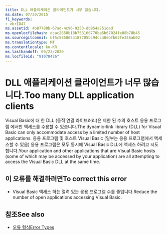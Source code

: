 ```yaml
---
title: DLL 애플리케이션 클라이언트가 너무 많습니다.
ms.date: 07/20/2015
f1_keywords:
- vbrID47
ms.assetid: 4b87780b-67ad-4c96-9253-db954a751dad
ms.openlocfilehash: dcac2658b18b753166770ba5b67024fe88b78b45
ms.sourcegitcommit: bf5c5850654187705bc94cc40ebfb62fe346ab02
ms.translationtype: MT
ms.contentlocale: ko-KR
ms.lasthandoff: 09/23/2020
ms.locfileid: "91078426"
---
```

# <a name="too-many-dll-application-clients"></a><span data-ttu-id="26edc-102">DLL 애플리케이션 클라이언트가 너무 많습니다.</span><span class="sxs-lookup"><span data-stu-id="26edc-102">Too many DLL application clients</span></span>

<span data-ttu-id="26edc-103">Visual Basic에 대 한 DLL (동적 연결 라이브러리)은 제한 된 수의 호스트 응용 프로그램 에서만 액세스를 수용할 수 있습니다.</span><span class="sxs-lookup"><span data-stu-id="26edc-103">The dynamic-link library (DLL) for Visual Basic can only accommodate access by a limited number of host applications.</span></span> <span data-ttu-id="26edc-104">응용 프로그램 및 호스트 Visual Basic (일부는 응용 프로그램에서 액세스할 수 있음) 응용 프로그램은 모두 동시에 Visual Basic DLL에 액세스 하려고 시도 합니다.</span><span class="sxs-lookup"><span data-stu-id="26edc-104">Your application and other applications that are Visual Basic hosts (some of which may be accessed by your application) are all attempting to access the Visual Basic DLL at the same time.</span></span>  
  
## <a name="to-correct-this-error"></a><span data-ttu-id="26edc-105">이 오류를 해결하려면</span><span class="sxs-lookup"><span data-stu-id="26edc-105">To correct this error</span></span>  
  
- <span data-ttu-id="26edc-106">Visual Basic 액세스 하는 열려 있는 응용 프로그램 수를 줄입니다.</span><span class="sxs-lookup"><span data-stu-id="26edc-106">Reduce the number of open applications accessing Visual Basic.</span></span>  
  
## <a name="see-also"></a><span data-ttu-id="26edc-107">참조</span><span class="sxs-lookup"><span data-stu-id="26edc-107">See also</span></span>

- [<span data-ttu-id="26edc-108">오류 형식</span><span class="sxs-lookup"><span data-stu-id="26edc-108">Error Types</span></span>](../programming-guide/language-features/error-types.md)
